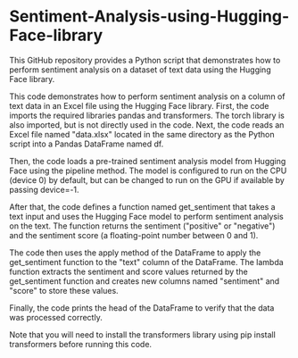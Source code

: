 # Sentiment-Analysis-using-Hugging-Face-library
This GitHub repository provides a Python script that demonstrates how to perform sentiment analysis on a dataset of text data using the Hugging Face library.

This code demonstrates how to perform sentiment analysis on a column of text data in an Excel file using the Hugging Face library.
First, the code imports the required libraries pandas and transformers. The torch library is also imported, but is not directly used in the code.
Next, the code reads an Excel file named "data.xlsx" located in the same directory as the Python script into a Pandas DataFrame named df.

Then, the code loads a pre-trained sentiment analysis model from Hugging Face using the pipeline method. The model is configured to run on the CPU (device 0) by default, but can be changed to run on the GPU if available by passing device=-1.

After that, the code defines a function named get_sentiment that takes a text input and uses the Hugging Face model to perform sentiment analysis on the text. The function returns the sentiment ("positive" or "negative") and the sentiment score (a floating-point number between 0 and 1).

The code then uses the apply method of the DataFrame to apply the get_sentiment function to the "text" column of the DataFrame. The lambda function extracts the sentiment and score values returned by the get_sentiment function and creates new columns named "sentiment" and "score" to store these values.

Finally, the code prints the head of the DataFrame to verify that the data was processed correctly.

Note that you will need to install the transformers library using pip install transformers before running this code.
